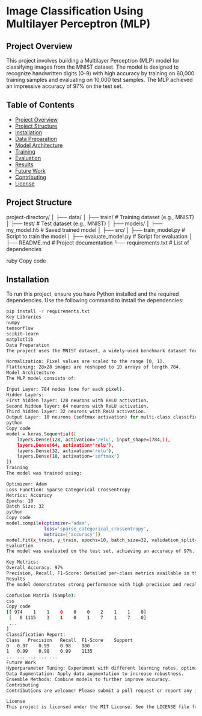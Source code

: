 # Image Classification Using Multilayer Perceptron (MLP)

## Project Overview
This project involves building a Multilayer Perceptron (MLP) model for classifying images from the MNIST dataset. The model is designed to recognize handwritten digits (0-9) with high accuracy by training on 60,000 training samples and evaluating on 10,000 test samples. The MLP achieved an impressive accuracy of 97% on the test set.

## Table of Contents
- [Project Overview](#project-overview)
- [Project Structure](#project-structure)
- [Installation](#installation)
- [Data Preparation](#data-preparation)
- [Model Architecture](#model-architecture)
- [Training](#training)
- [Evaluation](#evaluation)
- [Results](#results)
- [Future Work](#future-work)
- [Contributing](#contributing)
- [License](#license)

## Project Structure
project-directory/ │ ├── data/ │ ├── train/ # Training dataset (e.g., MNIST) │ ├── test/ # Test dataset (e.g., MNIST) │ ├── models/ │ ├── my_model.h5 # Saved trained model │ ├── src/ │ ├── train_model.py # Script to train the model │ ├── evaluate_model.py # Script for evaluation │ ├── README.md # Project documentation └── requirements.txt # List of dependencies

ruby
Copy code

## Installation
To run this project, ensure you have Python installed and the required dependencies. Use the following command to install the dependencies:

```bash
pip install -r requirements.txt
Key Libraries
numpy
tensorflow
scikit-learn
matplotlib
Data Preparation
The project uses the MNIST dataset, a widely-used benchmark dataset for image classification tasks. The dataset is loaded and preprocessed as follows:

Normalization: Pixel values are scaled to the range [0, 1].
Flattening: 28x28 images are reshaped to 1D arrays of length 784.
Model Architecture
The MLP model consists of:

Input Layer: 784 nodes (one for each pixel).
Hidden Layers:
First hidden layer: 128 neurons with ReLU activation.
Second hidden layer: 64 neurons with ReLU activation.
Third hidden layer: 32 neurons with ReLU activation.
Output Layer: 10 neurons (softmax activation) for multi-class classification.
python
Copy code
model = keras.Sequential([
    layers.Dense(128, activation='relu', input_shape=(784,)),
    layers.Dense(64, activation='relu'),
    layers.Dense(32, activation='relu'),
    layers.Dense(10, activation='softmax')
])
Training
The model was trained using:

Optimizer: Adam
Loss Function: Sparse Categorical Crossentropy
Metrics: Accuracy
Epochs: 10
Batch Size: 32
python
Copy code
model.compile(optimizer='adam',
              loss='sparse_categorical_crossentropy',
              metrics=['accuracy'])
model.fit(x_train, y_train, epochs=10, batch_size=32, validation_split=0.2)
Evaluation
The model was evaluated on the test set, achieving an accuracy of 97%. The confusion matrix and classification report provided insight into per-class performance.

Key Metrics:
Overall Accuracy: 97%
Precision, Recall, F1-Score: Detailed per-class metrics available in the report.
Results
The model demonstrates strong performance with high precision and recall for most classes. Some confusion was observed between specific digits, such as '3' and '5'.

Confusion Matrix (Sample):
css
Copy code
[[ 974    1    1    0    0    0    2    1    1    0]
 [   0 1115    3    1    0    1    7    1    7    0]
 ...
]
Classification Report:
Class	Precision	Recall	F1-Score	Support
0	0.97	0.99	0.98	980
1	0.99	0.98	0.99	1135
...	...	...	...	...
Future Work
Hyperparameter Tuning: Experiment with different learning rates, optimizers, and architectures.
Data Augmentation: Apply data augmentation to increase robustness.
Ensemble Methods: Combine models to further improve accuracy.
Contributing
Contributions are welcome! Please submit a pull request or report any issues you find.

License
This project is licensed under the MIT License. See the LICENSE file for more details.
